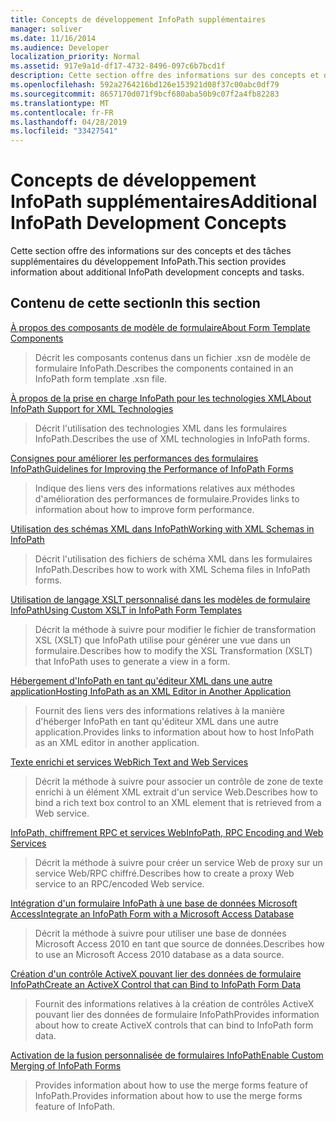 ```yaml
---
title: Concepts de développement InfoPath supplémentaires
manager: soliver
ms.date: 11/16/2014
ms.audience: Developer
localization_priority: Normal
ms.assetid: 917e9a1d-df17-4732-8496-097c6b7bcd1f
description: Cette section offre des informations sur des concepts et des tâches supplémentaires du développement InfoPath.
ms.openlocfilehash: 592a2764216bd126e153921d08f37c00abc0df79
ms.sourcegitcommit: 8657170d071f9bcf680aba50b9c07f2a4fb82283
ms.translationtype: MT
ms.contentlocale: fr-FR
ms.lasthandoff: 04/28/2019
ms.locfileid: "33427541"
---
```

# <a name="additional-infopath-development-concepts"></a><span data-ttu-id="e832c-103">Concepts de développement InfoPath supplémentaires</span><span class="sxs-lookup"><span data-stu-id="e832c-103">Additional InfoPath Development Concepts</span></span>

<span data-ttu-id="e832c-104">Cette section offre des informations sur des concepts et des tâches supplémentaires du développement InfoPath.</span><span class="sxs-lookup"><span data-stu-id="e832c-104">This section provides information about additional InfoPath development concepts and tasks.</span></span>
  
## <a name="in-this-section"></a><span data-ttu-id="e832c-105">Contenu de cette section</span><span class="sxs-lookup"><span data-stu-id="e832c-105">In this section</span></span>

[<span data-ttu-id="e832c-106">À propos des composants de modèle de formulaire</span><span class="sxs-lookup"><span data-stu-id="e832c-106">About Form Template Components</span></span>](about-form-template-components.md)
  
> <span data-ttu-id="e832c-107">Décrit les composants contenus dans un fichier .xsn de modèle de formulaire InfoPath.</span><span class="sxs-lookup"><span data-stu-id="e832c-107">Describes the components contained in an InfoPath form template .xsn file.</span></span>
    
[<span data-ttu-id="e832c-108">À propos de la prise en charge InfoPath pour les technologies XML</span><span class="sxs-lookup"><span data-stu-id="e832c-108">About InfoPath Support for XML Technologies</span></span>](about-infopath-support-for-xml-technologies.md)
  
> <span data-ttu-id="e832c-109">Décrit l'utilisation des technologies XML dans les formulaires InfoPath.</span><span class="sxs-lookup"><span data-stu-id="e832c-109">Describes the use of XML technologies in InfoPath forms.</span></span>
    
[<span data-ttu-id="e832c-110">Consignes pour améliorer les performances des formulaires InfoPath</span><span class="sxs-lookup"><span data-stu-id="e832c-110">Guidelines for Improving the Performance of InfoPath Forms</span></span>](guidelines-for-improving-the-performance-of-infopath-forms.md)
  
> <span data-ttu-id="e832c-111">Indique des liens vers des informations relatives aux méthodes d'amélioration des performances de formulaire.</span><span class="sxs-lookup"><span data-stu-id="e832c-111">Provides links to information about how to improve form performance.</span></span>
    
[<span data-ttu-id="e832c-112">Utilisation des schémas XML dans InfoPath</span><span class="sxs-lookup"><span data-stu-id="e832c-112">Working with XML Schemas in InfoPath</span></span>](working-with-xml-schemas-in-infopath.md)
  
> <span data-ttu-id="e832c-113">Décrit l'utilisation des fichiers de schéma XML dans les formulaires InfoPath.</span><span class="sxs-lookup"><span data-stu-id="e832c-113">Describes how to work with XML Schema files in InfoPath forms.</span></span>
    
[<span data-ttu-id="e832c-114">Utilisation de langage XSLT personnalisé dans les modèles de formulaire InfoPath</span><span class="sxs-lookup"><span data-stu-id="e832c-114">Using Custom XSLT in InfoPath Form Templates</span></span>](using-custom-xslt-in-infopath-form-templates.md)
  
> <span data-ttu-id="e832c-115">Décrit la méthode à suivre pour modifier le fichier de transformation XSL (XSLT) que InfoPath utilise pour générer une vue dans un formulaire.</span><span class="sxs-lookup"><span data-stu-id="e832c-115">Describes how to modify the XSL Transformation (XSLT) that InfoPath uses to generate a view in a form.</span></span>
    
[<span data-ttu-id="e832c-116">Hébergement d'InfoPath en tant qu'éditeur XML dans une autre application</span><span class="sxs-lookup"><span data-stu-id="e832c-116">Hosting InfoPath as an XML Editor in Another Application</span></span>](hosting-infopath-as-an-xml-editor-in-another-application.md)
  
> <span data-ttu-id="e832c-117">Fournit des liens vers des informations relatives à la manière d'héberger InfoPath en tant qu'éditeur XML dans une autre application.</span><span class="sxs-lookup"><span data-stu-id="e832c-117">Provides links to information about how to host InfoPath as an XML editor in another application.</span></span>
    
[<span data-ttu-id="e832c-118">Texte enrichi et services Web</span><span class="sxs-lookup"><span data-stu-id="e832c-118">Rich Text and Web Services</span></span>](rich-text-and-web-services.md)
  
> <span data-ttu-id="e832c-119">Décrit la méthode à suivre pour associer un contrôle de zone de texte enrichi à un élément XML extrait d'un service Web.</span><span class="sxs-lookup"><span data-stu-id="e832c-119">Describes how to bind a rich text box control to an XML element that is retrieved from a Web service.</span></span>
    
[<span data-ttu-id="e832c-120">InfoPath, chiffrement RPC et services Web</span><span class="sxs-lookup"><span data-stu-id="e832c-120">InfoPath, RPC Encoding and Web Services</span></span>](infopath-rpc-encoding-and-web-services.md)
  
> <span data-ttu-id="e832c-121">Décrit la méthode à suivre pour créer un service Web de proxy sur un service Web/RPC chiffré.</span><span class="sxs-lookup"><span data-stu-id="e832c-121">Describes how to create a proxy Web service to an RPC/encoded Web service.</span></span>
    
[<span data-ttu-id="e832c-122">Intégration d'un formulaire InfoPath à une base de données Microsoft Access</span><span class="sxs-lookup"><span data-stu-id="e832c-122">Integrate an InfoPath Form with a Microsoft Access Database</span></span>](integrate-an-infopath-form-with-a-microsoft-access-database.md)
  
> <span data-ttu-id="e832c-123">Décrit la méthode à suivre pour utiliser une base de données Microsoft Access 2010 en tant que source de données.</span><span class="sxs-lookup"><span data-stu-id="e832c-123">Describes how to use an Microsoft Access 2010 database as a data source.</span></span>
    
[<span data-ttu-id="e832c-124">Création d'un contrôle ActiveX pouvant lier des données de formulaire InfoPath</span><span class="sxs-lookup"><span data-stu-id="e832c-124">Create an ActiveX Control that can Bind to InfoPath Form Data</span></span>](create-an-activex-control-that-can-bind-to-infopath-form-data.md)
  
> <span data-ttu-id="e832c-125">Fournit des informations relatives à la création de contrôles ActiveX pouvant lier des données de formulaire InfoPath</span><span class="sxs-lookup"><span data-stu-id="e832c-125">Provides information about how to create ActiveX controls that can bind to InfoPath form data.</span></span>
    
[<span data-ttu-id="e832c-126">Activation de la fusion personnalisée de formulaires InfoPath</span><span class="sxs-lookup"><span data-stu-id="e832c-126">Enable Custom Merging of InfoPath Forms</span></span>](enable-custom-merging-of-infopath-forms.md)
  
> <span data-ttu-id="e832c-127">Provides information about how to use the merge forms feature of InfoPath.</span><span class="sxs-lookup"><span data-stu-id="e832c-127">Provides information about how to use the merge forms feature of InfoPath.</span></span>
    

